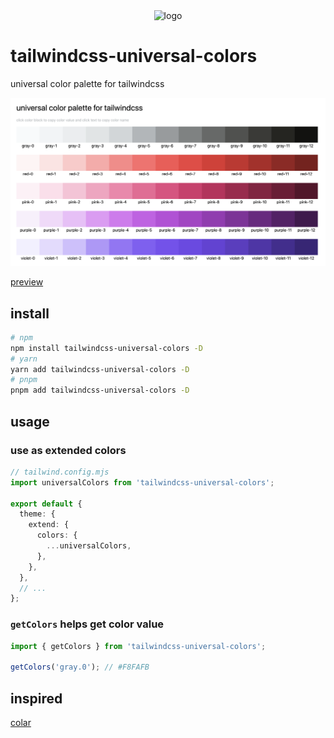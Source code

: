 <div align="center">
  <img src="https://ciro.club/statics/images/icons/1717125146_50DWShhARrBQNOawbnv92.svg" width="256" height="256" alt="logo">
</div>

# tailwindcss-universal-colors

universal color palette for tailwindcss

![image](./assets/cover.png)

[preview](https://cirolee.github.io/tailwindcss-universal-colors/)

## install

```bash
# npm
npm install tailwindcss-universal-colors -D
# yarn
yarn add tailwindcss-universal-colors -D
# pnpm
pnpm add tailwindcss-universal-colors -D

```

## usage

### use as extended colors

```ts
// tailwind.config.mjs
import universalColors from 'tailwindcss-universal-colors';

export default {
  theme: {
    extend: {
      colors: {
        ...universalColors,
      },
    },
  },
  // ...
};
```

### `getColors` helps get color value

```ts
import { getColors } from 'tailwindcss-universal-colors';

getColors('gray.0'); // #F8FAFB
```

## inspired

[colar](https://github.com/fchristant/colar)
